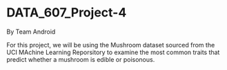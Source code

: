 # DATA_607_Project-4

By Team Android

For this project, we will be using the Mushroom dataset sourced from the UCI MAchine Learning Reporsitory to examine the most common traits that predict whether a mushroom is edible or poisonous.
